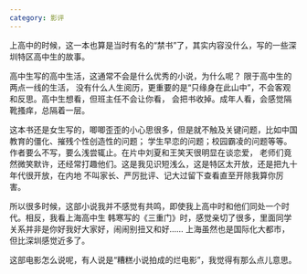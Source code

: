 ```yaml
---
category: 影评
---
```

上高中的时候，这一本也算是当时有名的“禁书”了，其实内容没什么，写的一些深圳特区高中生的故事。

高中生写的高中生活，这通常不会是什么优秀的小说，为什么呢？ 限于高中生的两点一线的生活，
没有什么人生阅历，更重要的是“只缘身在此山中”，不会客观和反思。高中生想看，但班主任不会让你看，
会把书收掉。成年人看，会感觉隔靴搔痒，总隔着一层。

这本书还是女生写的，唧唧歪歪的小心思很多，但是就不触及关键问题，比如中国教育的僵化、摧残个性创造性的问题；
学生早恋的问题；校园霸凌的问题等等。作者要么不写，要么浅尝辄止。在片中刘夏和王笑天很明显在谈恋爱，
老师们竟然微笑默许，还经常打趣他们。这是我见识短浅么，这是特区太开放，还是把九十年代很开放，在内地
不叫家长、严厉批评、记大过留下查看直至开除我算你厉害。

所以很多时候，这部小说我并不感觉有共鸣，即使我上高中时和他们同处一个时代。相反，我看上海高中生
韩寒写的《三重门》时，感觉亲切了很多，里面同学关系并非是你好我好大家好，闹闹别扭又和好……
上海虽然也是国际化大都市，但比深圳感觉近多了。

这部电影怎么说呢，有人说是“糟糕小说拍成的烂电影”，我觉得有那么点儿意思。
